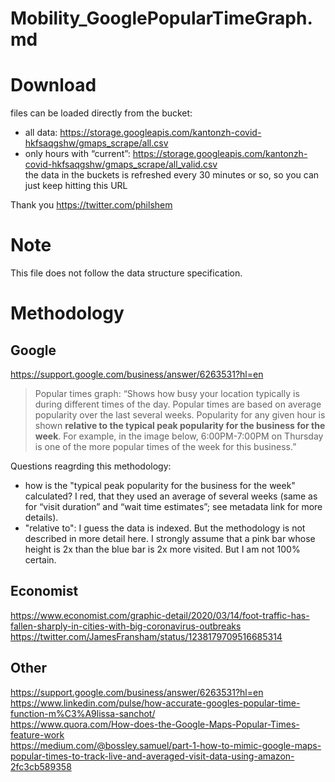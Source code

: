 # Mobility_GooglePopularTimeGraph.md

# Download
files can be loaded directly from the bucket: <br>
- all data: https://storage.googleapis.com/kantonzh-covid-hkfsaqgshw/gmaps_scrape/all.csv  <br>
- only hours with “current”: https://storage.googleapis.com/kantonzh-covid-hkfsaqgshw/gmaps_scrape/all_valid.csv  <br>
the data in the buckets is refreshed every 30 minutes or so, so you can just keep hitting this URL

Thank you https://twitter.com/philshem 

# Note

This file does not follow the data structure specification. 

# Methodology

## Google
https://support.google.com/business/answer/6263531?hl=en <br>
>Popular times graph: “Shows how busy your location typically is during different times of the day. Popular times are based on average popularity over the last several weeks. Popularity for any given hour is shown **relative to the typical peak popularity for the business for the week**. For example, in the image below, 6:00PM-7:00PM on Thursday is one of the more popular times of the week for this business.”

Questions reagrding this methodology: <br>
- how is the "typical  peak popularity for the business for the week" calculated? I red, that they used an average of several weeks (same as for “visit duration” and “wait time estimates”; see metadata link for more details).  <br>
- "relative to": I guess the data is indexed. But the methodology is not described in more detail here. I strongly assume that a pink bar whose height is 2x than the blue bar is 2x more visited. But I am not 100% certain. 

## Economist
https://www.economist.com/graphic-detail/2020/03/14/foot-traffic-has-fallen-sharply-in-cities-with-big-coronavirus-outbreaks <br>
https://twitter.com/JamesFransham/status/1238179709516685314 <br>

## Other
https://support.google.com/business/answer/6263531?hl=en <br>
https://www.linkedin.com/pulse/how-accurate-googles-popular-time-function-m%C3%A9lissa-sanchot/ <br>
https://www.quora.com/How-does-the-Google-Maps-Popular-Times-feature-work <br>
https://medium.com/@bossley.samuel/part-1-how-to-mimic-google-maps-popular-times-to-track-live-and-averaged-visit-data-using-amazon-2fc3cb589358

